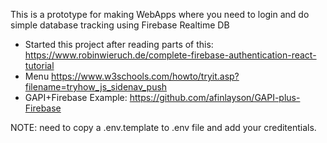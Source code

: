 This is a prototype for making WebApps where you need to login and do simple database tracking using Firebase Realtime DB

* Started this project after reading parts of this: 
    https://www.robinwieruch.de/complete-firebase-authentication-react-tutorial
* Menu https://www.w3schools.com/howto/tryit.asp?filename=tryhow_js_sidenav_push
* GAPI+Firebase Example: https://github.com/afinlayson/GAPI-plus-Firebase

NOTE: need to copy a .env.template to .env file and add your creditentials. 
